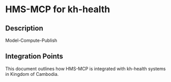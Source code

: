 # HMS-MCP for kh-health

## Description

Model-Compute-Publish

## Integration Points

This document outlines how HMS-MCP is integrated with kh-health systems in Kingdom of Cambodia.
